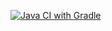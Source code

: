 [![Java CI with Gradle](https://github.com/Wassupjes/HWAqa/actions/workflows/gradle.yml/badge.svg)](https://github.com/Wassupjes/HWAqa/actions/workflows/gradle.yml)